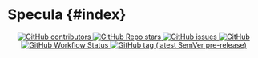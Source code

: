 # Specula {#index}

<!-- PROJECT SHIELDS -->
<div align="center">
    <a href="https://github.com/Nedra1998/specula/graphs/contributors">
        <img alt="GitHub contributors" src="https://img.shields.io/github/contributors/Nedra1998/specula?style=for-the-badge">
    </a>
    <a href="https://github.com/Nedra1998/specula/stargazers">
        <img alt="GitHub Repo stars" src="https://img.shields.io/github/stars/Nedra1998/specula?style=for-the-badge">
    </a>
    <a href="https://github.com/Nedra1998/specula/issues">
        <img alt="GitHub issues" src="https://img.shields.io/github/issues/Nedra1998/specula?style=for-the-badge">
    </a>
    <a href="https://github.com/Nedra1998/specula/blob/main/LICENSE.txt">
        <img alt="GitHub" src="https://img.shields.io/github/license/Nedra1998/specula?style=for-the-badge">
    </a>
    <a href="https://github.com/Nedra1998/Specula/actions/workflows/ci.yml">
        <img alt="GitHub Workflow Status" src="https://img.shields.io/github/actions/workflow/status/Nedra1998/specula/ci.yml?style=for-the-badge">
    </a>
    <a href="">
        <img alt="GitHub tag (latest SemVer pre-release)" src="https://img.shields.io/github/v/tag/Nedra1998/specula?include_prereleases&sort=semver&style=for-the-badge">
    </a>
</div>

